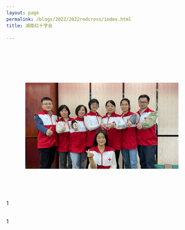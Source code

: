 ```yaml
---
layout: page
permalink: /blogs/2022/2022redcross/index.html
title: 湖南红十字会 

---
```


## 
<br>

<br><br>

<p align="center">
<img src= "/blogs/2022/红十字合照.jpg" width="80%">
</p><br>


  



<br>

<br>1

<br>1